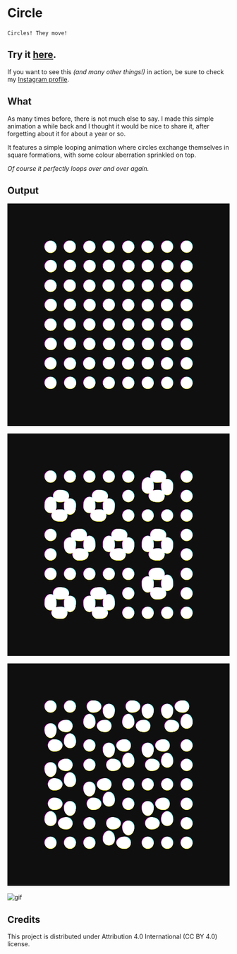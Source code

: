 # Circle

`Circles! They move!`

## Try it [here](https://lorossi.github.io/CIRCLES-SWAP/).

If you want to see this *(and many other things!)* in action, be sure to check my [Instagram profile](https://www.instagram.com/p/Cj5-sTGsFyp/).

## What

As many times before, there is not much else to say.
I made this simple animation a while back and I thought it would be nice to share it, after forgetting about it for about a year or so.

It features a simple looping animation where circles exchange themselves in square formations, with some colour aberration sprinkled on top.

*Of course it perfectly loops over and over again.*

## Output

![image-1](output/0000014.png)

![image-3](output/0000093.png)

![image-2](output/0000579.png)

![gif](output/output.gif)

## Credits

This project is distributed under Attribution 4.0 International (CC BY 4.0) license.
